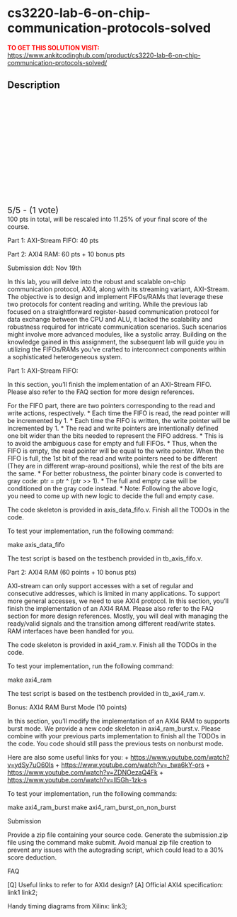 # cs3220-lab-6-on-chip-communication-protocols-solved



**<span style='color:red'>TO GET THIS SOLUTION VISIT:</span>** https://www.ankitcodinghub.com/product/cs3220-lab-6-on-chip-communication-protocols-solved/

<h2>Description</h2>



<div class="kk-star-ratings kksr-auto kksr-align-center kksr-valign-top" data-payload="{&quot;align&quot;:&quot;center&quot;,&quot;id&quot;:&quot;128134&quot;,&quot;slug&quot;:&quot;default&quot;,&quot;valign&quot;:&quot;top&quot;,&quot;ignore&quot;:&quot;&quot;,&quot;reference&quot;:&quot;auto&quot;,&quot;class&quot;:&quot;&quot;,&quot;count&quot;:&quot;1&quot;,&quot;legendonly&quot;:&quot;&quot;,&quot;readonly&quot;:&quot;&quot;,&quot;score&quot;:&quot;5&quot;,&quot;starsonly&quot;:&quot;&quot;,&quot;best&quot;:&quot;5&quot;,&quot;gap&quot;:&quot;4&quot;,&quot;greet&quot;:&quot;Rate this product&quot;,&quot;legend&quot;:&quot;5\/5 - (1 vote)&quot;,&quot;size&quot;:&quot;24&quot;,&quot;title&quot;:&quot;CS3220 Lab #6 : On-chip Communication Protocols Solved&quot;,&quot;width&quot;:&quot;138&quot;,&quot;_legend&quot;:&quot;{score}\/{best} - ({count} {votes})&quot;,&quot;font_factor&quot;:&quot;1.25&quot;}">
            
<div class="kksr-stars">
    
<div class="kksr-stars-inactive">
            <div class="kksr-star" data-star="1" style="padding-right: 4px">
            

<div class="kksr-icon" style="width: 24px; height: 24px;"></div>
        </div>
            <div class="kksr-star" data-star="2" style="padding-right: 4px">
            

<div class="kksr-icon" style="width: 24px; height: 24px;"></div>
        </div>
            <div class="kksr-star" data-star="3" style="padding-right: 4px">
            

<div class="kksr-icon" style="width: 24px; height: 24px;"></div>
        </div>
            <div class="kksr-star" data-star="4" style="padding-right: 4px">
            

<div class="kksr-icon" style="width: 24px; height: 24px;"></div>
        </div>
            <div class="kksr-star" data-star="5" style="padding-right: 4px">
            

<div class="kksr-icon" style="width: 24px; height: 24px;"></div>
        </div>
    </div>
    
<div class="kksr-stars-active" style="width: 138px;">
            <div class="kksr-star" style="padding-right: 4px">
            

<div class="kksr-icon" style="width: 24px; height: 24px;"></div>
        </div>
            <div class="kksr-star" style="padding-right: 4px">
            

<div class="kksr-icon" style="width: 24px; height: 24px;"></div>
        </div>
            <div class="kksr-star" style="padding-right: 4px">
            

<div class="kksr-icon" style="width: 24px; height: 24px;"></div>
        </div>
            <div class="kksr-star" style="padding-right: 4px">
            

<div class="kksr-icon" style="width: 24px; height: 24px;"></div>
        </div>
            <div class="kksr-star" style="padding-right: 4px">
            

<div class="kksr-icon" style="width: 24px; height: 24px;"></div>
        </div>
    </div>
</div>
                

<div class="kksr-legend" style="font-size: 19.2px;">
            5/5 - (1 vote)    </div>
    </div>
100 pts in total, will be rescaled into 11.25% of your final score of the course.

Part 1: AXI-Stream FIFO: 40 pts

Part 2: AXI4 RAM: 60 pts + 10 bonus pts

Submission ddl: Nov 19th

In this lab, you will delve into the robust and scalable on-chip communication protocol, AXI4, along with its streaming variant, AXI-Stream. The objective is to design and implement FIFOs/RAMs that leverage these two protocols for content reading and writing. While the previous lab focused on a straightforward register-based communication protocol for data exchange between the CPU and ALU, it lacked the scalability and robustness required for intricate communication scenarios. Such scenarios might involve more advanced modules, like a systolic array. Building on the knowledge gained in this assignment, the subsequent lab will guide you in utilizing the FIFOs/RAMs you’ve crafted to interconnect components within a sophisticated heterogeneous system.

Part 1: AXI-Stream FIFO:

In this section, you’ll finish the implementation of an AXI-Stream FIFO. Please also refer to the FAQ section for more design references.

For the FIFO part, there are two pointers corresponding to the read and write actions, respectively. * Each time the FIFO is read, the read pointer will be incremented by 1. * Each time the FIFO is written, the write pointer will be incremented by 1. * The read and write pointers are intentionally defined one bit wider than the bits needed to represent the FIFO address. * This is to avoid the ambiguous case for empty and full FIFOs. * Thus, when the FIFO is empty, the read pointer will be equal to the write pointer. When the FIFO is full, the 1st bit of the read and write pointers need to be different (They are in different wrap-around positions), while the rest of the bits are the same. * For better robustness, the pointer binary code is converted to gray code: ptr = ptr ^ (ptr &gt;&gt; 1). * The full and empty case will be conditioned on the gray code instead. * Note: Following the above logic, you need to come up with new logic to decide the full and empty case.

The code skeleton is provided in axis_data_fifo.v. Finish all the TODOs in the code.

To test your implementation, run the following command:

make axis_data_fifo

The test script is based on the testbench provided in tb_axis_fifo.v.

Part 2: AXI4 RAM (60 points + 10 bonus pts)

AXI-stream can only support accesses with a set of regular and consecutive addresses, which is limited in many applications. To support more general accesses, we need to use AXI4 protocol. In this section, you’ll finish the implementation of an AXI4 RAM. Please also refer to the FAQ section for more design references. Mostly, you will deal with managing the ready/valid signals and the transition among different read/write states. RAM interfaces have been handled for you.

The code skeleton is provided in axi4_ram.v. Finish all the TODOs in the code.

To test your implementation, run the following command:

make axi4_ram

The test script is based on the testbench provided in tb_axi4_ram.v.

Bonus: AXI4 RAM Burst Mode (10 points)

In this section, you’ll modify the implementation of an AXI4 RAM to supports burst mode. We provide a new code skeleton in axi4_ram_burst.v. Please combine with your previous parts implementation to finish all the TODOs in the code. You code should still pass the previous tests on nonburst mode.

Here are also some useful links for you: + https://www.youtube.com/watch?v=ydSy7uO60Is + https://www.youtube.com/watch?v=_twa6kY-ors + https://www.youtube.com/watch?v=ZDNOezaQ4Fk + https://www.youtube.com/watch?v=lI5Gh-1zk-s

To test your implementation, run the following commands:

make axi4_ram_burst make axi4_ram_burst_on_non_burst

Submission

Provide a zip file containing your source code. Generate the submission.zip file using the command make submit. Avoid manual zip file creation to prevent any issues with the autograding script, which could lead to a 30% score deduction.

FAQ

[Q] Useful links to refer to for AXI4 design? [A] Official AXI4 specification: link1 link2;

Handy timing diagrams from Xilinx: link3;
